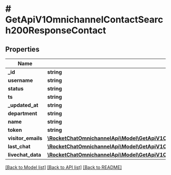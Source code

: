 # # GetApiV1OmnichannelContactSearch200ResponseContact

## Properties

Name | Type | Description | Notes
------------ | ------------- | ------------- | -------------
**_id** | **string** |  | [optional]
**username** | **string** |  | [optional]
**status** | **string** |  | [optional]
**ts** | **string** |  | [optional]
**_updated_at** | **string** |  | [optional]
**department** | **string** |  | [optional]
**name** | **string** |  | [optional]
**token** | **string** |  | [optional]
**visitor_emails** | [**\RocketChatOmnichannelApi\Model\GetApiV1OmnichannelContact200ResponseContactVisitorEmailsInner[]**](GetApiV1OmnichannelContact200ResponseContactVisitorEmailsInner.md) |  | [optional]
**last_chat** | [**\RocketChatOmnichannelApi\Model\GetApiV1OmnichannelContactSearch200ResponseContactLastChat**](GetApiV1OmnichannelContactSearch200ResponseContactLastChat.md) |  | [optional]
**livechat_data** | [**\RocketChatOmnichannelApi\Model\GetApiV1OmnichannelContactSearch200ResponseContactLivechatData**](GetApiV1OmnichannelContactSearch200ResponseContactLivechatData.md) |  | [optional]

[[Back to Model list]](../../README.md#models) [[Back to API list]](../../README.md#endpoints) [[Back to README]](../../README.md)
